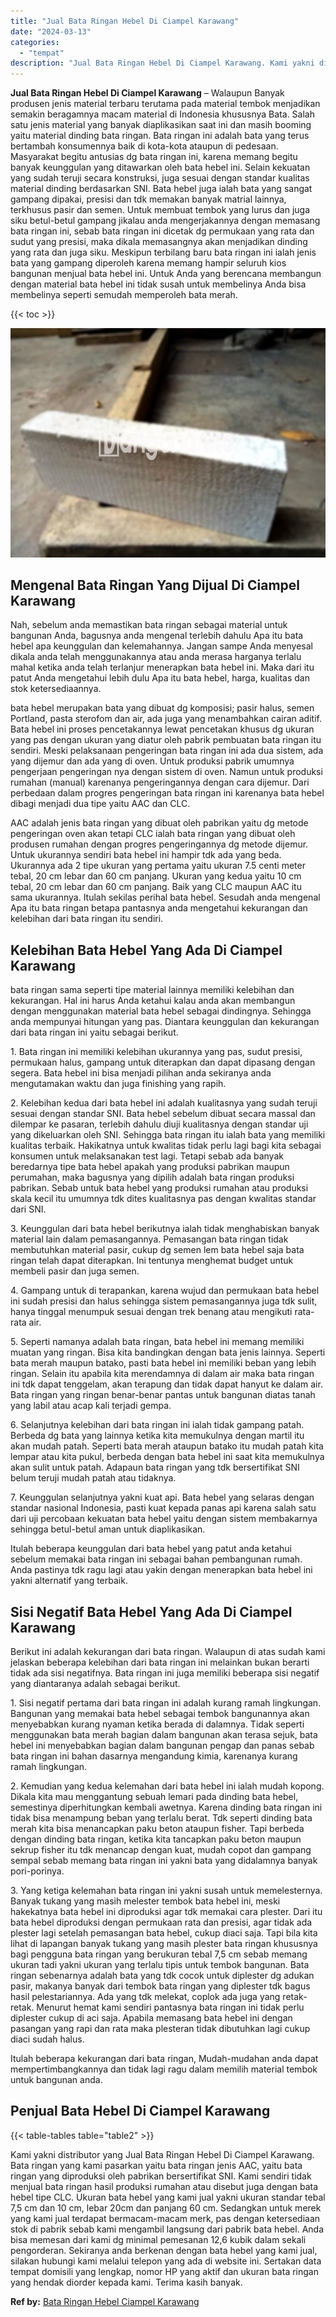 ```yaml
---
title: "Jual Bata Ringan Hebel Di Ciampel Karawang"
date: "2024-03-13"
categories: 
  - "tempat"
description: "Jual Bata Ringan Hebel Di Ciampel Karawang. Kami yakni distributor yang Jual Bata Ringan Hebel Di Ciampel Karawang. Bata ringan yang kami pasarkan yaitu bata..."
---
```


**Jual Bata Ringan Hebel Di Ciampel Karawang** – Walaupun Banyak produsen jenis material terbaru terutama pada material tembok menjadikan semakin beragamnya macam material di Indonesia khususnya Bata. Salah satu jenis material yang banyak diaplikasikan saat ini dan masih booming yaitu material dinding bata ringan. Bata ringan ini adalah bata yang terus bertambah konsumennya baik di kota-kota ataupun di pedesaan. Masyarakat begitu antusias dg bata ringan ini, karena memang begitu banyak keunggulan yang ditawarkan oleh bata hebel ini. Selain kekuatan yang sudah teruji secara konstruksi, juga sesuai dengan standar kualitas material dinding berdasarkan SNI. Bata hebel juga ialah bata yang sangat gampang dipakai, presisi dan tdk memakan banyak matrial lainnya, terkhusus pasir dan semen. Untuk membuat tembok yang lurus dan juga siku betul-betul gampang jikalau anda mengerjakannya dengan memasang bata ringan ini, sebab bata ringan ini dicetak dg permukaan yang rata dan sudut yang presisi, maka dikala memasangnya akan menjadikan dinding yang rata dan juga siku. Meskipun terbilang baru bata ringan ini ialah jenis bata yang gampang diperoleh karena memang hampir seluruh kios bangunan menjual bata hebel ini. Untuk Anda yang berencana membangun dengan material bata hebel ini tidak susah untuk membelinya Anda bisa membelinya seperti semudah memperoleh bata merah.

{{< toc >}}

![Jual Bata Ringan Hebel Di Ciampel Karawang](/images/jual-hebel-murah-04.png)

## Mengenal Bata Ringan Yang Dijual Di Ciampel Karawang

Nah, sebelum anda memastikan bata ringan sebagai material untuk bangunan Anda, bagusnya anda mengenal terlebih dahulu Apa itu bata hebel apa keunggulan dan kelemahannya. Jangan sampe Anda menyesal dikala anda telah menggunakannya atau anda merasa harganya terlalu mahal ketika anda telah terlanjur menerapkan bata hebel ini. Maka dari itu patut Anda mengetahui lebih dulu Apa itu bata hebel, harga, kualitas dan stok ketersediaannya.

bata hebel merupakan bata yang dibuat dg komposisi; pasir halus, semen Portland, pasta sterofom dan air, ada juga yang menambahkan cairan aditif. Bata hebel ini proses pencetakannya lewat pencetakan khusus dg ukuran yang pas dengan ukuran yang diatur oleh pabrik pembuatan bata ringan itu sendiri. Meski pelaksanaan pengeringan bata ringan ini ada dua sistem, ada yang dijemur dan ada yang di oven. Untuk produksi pabrik umumnya pengerjaan pengeringan nya dengan sistem di oven. Namun untuk produksi rumahan (manual) karenanya pengeringannya dengan cara dijemur. Dari perbedaan dalam progres pengeringan bata ringan ini karenanya bata hebel dibagi menjadi dua tipe yaitu AAC dan CLC.

AAC adalah jenis bata ringan yang dibuat oleh pabrikan yaitu dg metode pengeringan oven akan tetapi CLC ialah bata ringan yang dibuat oleh produsen rumahan dengan progres pengeringannya dg metode dijemur. Untuk ukurannya sendiri bata hebel ini hampir tdk ada yang beda. Ukurannya ada 2 tipe ukuran yang pertama yaitu ukuran 7.5 centi meter tebal, 20 cm lebar dan 60 cm panjang. Ukuran yang kedua yaitu 10 cm tebal, 20 cm lebar dan 60 cm panjang. Baik yang CLC maupun AAC itu sama ukurannya. Itulah sekilas perihal bata hebel. Sesudah anda mengenal Apa itu bata ringan betapa pantasnya anda mengetahui kekurangan dan kelebihan dari bata ringan itu sendiri.

## Kelebihan Bata Hebel Yang Ada Di Ciampel Karawang

bata ringan sama seperti tipe material lainnya memiliki kelebihan dan kekurangan. Hal ini harus Anda ketahui kalau anda akan membangun dengan menggunakan material bata hebel sebagai dindingnya. Sehingga anda mempunyai hitungan yang pas. Diantara keunggulan dan kekurangan dari bata ringan ini yaitu sebagai berikut.

1\. Bata ringan ini memiliki kelebihan ukurannya yang pas, sudut presisi, permukaan halus, gampang untuk diterapkan dan dapat dipasang dengan segera. Bata hebel ini bisa menjadi pilihan anda sekiranya anda mengutamakan waktu dan juga finishing yang rapih.

2\. Kelebihan kedua dari bata hebel ini adalah kualitasnya yang sudah teruji sesuai dengan standar SNI. Bata hebel sebelum dibuat secara massal dan dilempar ke pasaran, terlebih dahulu diuji kualitasnya dengan standar uji yang dikeluarkan oleh SNI. Sehingga bata ringan itu ialah bata yang memiliki kualitas terbaik. Hakikatnya untuk kwalitas tidak perlu lagi bagi kita sebagai konsumen untuk melaksanakan test lagi. Tetapi sebab ada banyak beredarnya tipe bata hebel apakah yang produksi pabrikan maupun perumahan, maka bagusnya yang dipilih adalah bata ringan produksi pabrikan. Sebab untuk bata hebel yang produksi rumahan atau produksi skala kecil itu umumnya tdk dites kualitasnya pas dengan kwalitas standar dari SNI.

3\. Keunggulan dari bata hebel berikutnya ialah tidak menghabiskan banyak material lain dalam pemasangannya. Pemasangan bata ringan tidak membutuhkan material pasir, cukup dg semen lem bata hebel saja bata ringan telah dapat diterapkan. Ini tentunya menghemat budget untuk membeli pasir dan juga semen.

4\. Gampang untuk di terapankan, karena wujud dan permukaan bata hebel ini sudah presisi dan halus sehingga sistem pemasangannya juga tdk sulit, hanya tinggal menumpuk sesuai dengan trek benang atau mengikuti rata-rata air.

5\. Seperti namanya adalah bata ringan, bata hebel ini memang memiliki muatan yang ringan. Bisa kita bandingkan dengan bata jenis lainnya. Seperti bata merah maupun batako, pasti bata hebel ini memiliki beban yang lebih ringan. Selain itu apabila kita merendamnya di dalam air maka bata ringan ini tdk dapat tenggelam, akan terapung dan tidak dapat hanyut ke dalam air. Bata ringan yang ringan benar-benar pantas untuk bangunan diatas tanah yang labil atau acap kali terjadi gempa.

6\. Selanjutnya kelebihan dari bata ringan ini ialah tidak gampang patah. Berbeda dg bata yang lainnya ketika kita memukulnya dengan martil itu akan mudah patah. Seperti bata merah ataupun batako itu mudah patah kita lempar atau kita pukul, berbeda dengan bata hebel ini saat kita memukulnya akan sulit untuk patah. Adapaun bata ringan yang tdk bersertifikat SNI belum teruji mudah patah atau tidaknya.

7\. Keunggulan selanjutnya yakni kuat api. Bata hebel yang selaras dengan standar nasional Indonesia, pasti kuat kepada panas api karena salah satu dari uji percobaan kekuatan bata hebel yaitu dengan sistem membakarnya sehingga betul-betul aman untuk diaplikasikan.

Itulah beberapa keunggulan dari bata hebel yang patut anda ketahui sebelum memakai bata ringan ini sebagai bahan pembangunan rumah. Anda pastinya tdk ragu lagi atau yakin dengan menerapkan bata hebel ini yakni alternatif yang terbaik.

## Sisi Negatif Bata Hebel Yang Ada Di Ciampel Karawang

Berikut ini adalah kekurangan dari bata ringan. Walaupun di atas sudah kami jelaskan beberapa kelebihan dari bata ringan ini melainkan bukan berarti tidak ada sisi negatifnya. Bata ringan ini juga memiliki beberapa sisi negatif yang diantaranya adalah sebagai berikut.

1\. Sisi negatif pertama dari bata ringan ini adalah kurang ramah lingkungan. Bangunan yang memakai bata hebel sebagai tembok bangunannya akan menyebabkan kurang nyaman ketika berada di dalamnya. Tidak seperti menggunakan bata merah bagian dalam bangunan akan terasa sejuk, bata hebel ini menyebabkan bagian dalam bangunan pengap dan panas sebab bata ringan ini bahan dasarnya mengandung kimia, karenanya kurang ramah lingkungan.

2\. Kemudian yang kedua kelemahan dari bata hebel ini ialah mudah kopong. Dikala kita mau menggantung sebuah lemari pada dinding bata hebel, semestinya diperhitungkan kembali awetnya. Karena dinding bata ringan ini tidak bisa menampung beban yang terlalu berat. Tdk seperti dinding bata merah kita bisa menancapkan paku beton ataupun fisher. Tapi berbeda dengan dinding bata ringan, ketika kita tancapkan paku beton maupun sekrup fisher itu tdk menancap dengan kuat, mudah copot dan gampang sempal sebab memang bata ringan ini yakni bata yang didalamnya banyak pori-porinya.

3\. Yang ketiga kelemahan bata ringan ini yakni susah untuk memelesternya. Banyak tukang yang masih melester tembok bata hebel ini, meski hakekatnya bata hebel ini diproduksi agar tdk memakai cara plester. Dari itu bata hebel diproduksi dengan permukaan rata dan presisi, agar tidak ada plester lagi setelah pemasangan bata hebel, cukup diaci saja. Tapi bila kita lihat di lapangan banyak tukang yang masih plester bata ringan khususnya bagi pengguna bata ringan yang berukuran tebal 7,5 cm sebab memang ukuran tadi yakni ukuran yang terlalu tipis untuk tembok bangunan. Bata ringan sebenarnya adalah bata yang tdk cocok untuk diplester dg adukan pasir, makanya banyak dari tembok bata ringan yang diplester tdk bagus hasil pelestariannya. Ada yang tdk melekat, coplok ada juga yang retak-retak. Menurut hemat kami sendiri pantasnya bata ringan ini tidak perlu diplester cukup di aci saja. Apabila memasang bata hebel ini dengan pasangan yang rapi dan rata maka plesteran tidak dibutuhkan lagi cukup diaci sudah halus.

Itulah beberapa kekurangan dari bata ringan, Mudah-mudahan anda dapat mempertimbangkannya dan tidak lagi ragu dalam memilih material tembok untuk bangunan anda.

## Penjual Bata Hebel Di Ciampel Karawang

{{< table-tables table="table2" >}}

Kami yakni distributor yang Jual Bata Ringan Hebel Di Ciampel Karawang. Bata ringan yang kami pasarkan yaitu bata ringan jenis AAC, yaitu bata ringan yang diproduksi oleh pabrikan bersertifikat SNI. Kami sendiri tidak menjual bata ringan hasil produksi rumahan atau disebut juga dengan bata hebel tipe CLC. Ukuran bata hebel yang kami jual yakni ukuran standar tebal 7,5 cm dan 10 cm, lebar 20cm dan panjang 60 cm. Sedangkan untuk merek yang kami jual terdapat bermacam-macam merk, pas dengan ketersediaan stok di pabrik sebab kami mengambil langsung dari pabrik bata hebel. Anda bisa memesan dari kami dg minimal pemesanan 12,6 kubik dalam sekali pengorderan. Sekiranya anda berkenan dengan bata hebel yang kami jual, silakan hubungi kami melalui telepon yang ada di website ini. Sertakan data tempat domisili yang lengkap, nomor HP yang aktif dan ukuran bata ringan yang hendak diorder kepada kami. Terima kasih banyak.

**Ref by:** [Bata Ringan Hebel Ciampel Karawang](https://id.wikipedia.org/wiki/Bata)
